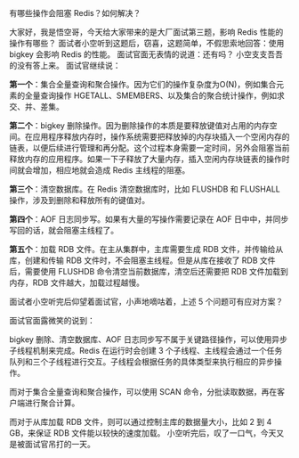 有哪些操作会阻塞 Redis？如何解决？

大家好，我是悟空哥，今天给大家带来的是大厂面试第三题，影响 Redis 性能的操作有哪些？
面试者小空听到这题后，窃喜，这题简单，不假思索地回答：使用 bigkey 会影响 Redis 的性能。
面试官面无表情的说道：还有吗？
小空支支吾吾的没有答上来。
面试官继续说：

**第一个**：集合全量查询和聚合操作。因为它们的操作复杂度为O(N)，例如集合元素的全量查询操作 HGETALL、SMEMBERS、以及集合的聚合统计操作，例如求交、并、差集。

**第二个**：bigkey 删除操作。因为删除操作的本质是要释放键值对占用的内存空间。在应用程序释放内存时，操作系统需要把释放掉的内存块插入一个空闲内存的链表，以便后续进行管理和再分配。这个过程本身需要一定时间，另外会阻塞当前释放内存的应用程序。如果一下子释放了大量内存，插入空闲内存块链表的操作时间就会增加，相应地就会造成 Redis 主线程的阻塞。

**第三个**：清空数据库。在 Redis 清空数据库时，比如 FLUSHDB 和 FLUSHALL 操作，涉及到删除和释放所有的键值对。

**第四个**：AOF 日志同步写。如果有大量的写操作需要记录在 AOF 日中中，并同步写回的话，就会阻塞主线程了。

**第五个**：加载 RDB 文件。在主从集群中，主库需要生成 RDB 文件，并传输给从库，创建和传输 RDB 文件时，不会阻塞主线程。但是从库在接收了 RDB 文件后，需要使用 FLUSHDB 命令清空当前数据库，清空后还需要把 RDB 文件加载到内存，RDB 文件越大，加载过程越慢。

面试者小空听完后仰望着面试官，小声地嘀咕着，上述 5 个问题可有应对方案？

面试官面露微笑的说到：

bigkey 删除、清空数据库、AOF 日志同步写不属于关键路径操作，可以使用异步子线程机制来完成。Redis 在运行时会创建 3 个子线程、主线程会通过一个任务队列和三个子线程进行交互。子线程会根据任务的具体类型来执行相应的异步操作。

而对于集合全量查询和聚合操作，可以使用 SCAN 命令，分批读取数据，再在客户端进行聚合计算。

而对于从库加载 RDB 文件，则可以通过控制主库的数据量大小，比如 2 到 4 GB，来保证 RDB 文件能以较快的速度加载。
小空听完后，叹了一口气，今天又是被面试官吊打的一天。